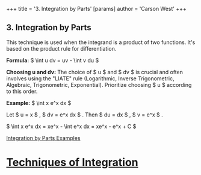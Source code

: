 +++
 title = '3. Integration by Parts'
[params]
	author = 'Carson West'
+++
## 3. Integration by Parts

This technique is used when the integrand is a product of two functions.  It's based on the product rule for differentiation.

**Formula:**  $ \int u dv = uv - \int v du $ 

**Choosing u and dv:**  The choice of  $ u $  and  $ dv $  is crucial and often involves using the "LIATE" rule (Logarithmic, Inverse Trigonometric, Algebraic, Trigonometric, Exponential).  Prioritize choosing  $ u $  according to this order.

**Example:**  $ \int x e^x dx $ 

Let  $ u = x $ ,  $ dv = e^x dx $ . Then  $ du = dx $ ,  $ v = e^x $ .

 $ \int x e^x dx = xe^x - \int e^x dx = xe^x - e^x + C $ 

[Integration by Parts Examples](./../integration-by-parts-examples/)

# [Techniques of Integration](./../techniques-of-integration/)